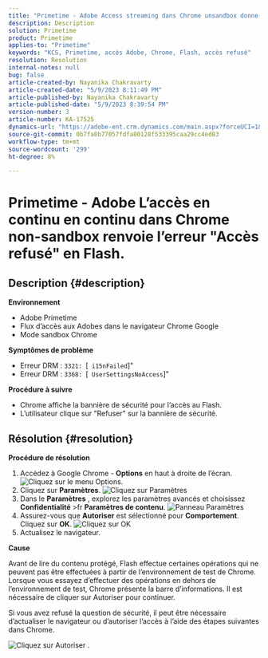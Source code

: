 ```yaml
---
title: "Primetime - Adobe Access streaming dans Chrome unsandbox donne l’erreur \"Accès refusé\" en Flash"
description: Description
solution: Primetime
product: Primetime
applies-to: "Primetime"
keywords: "KCS, Primetime, accès Adobe, Chrome, Flash, accès refusé"
resolution: Resolution
internal-notes: null
bug: false
article-created-by: Nayanika Chakravarty
article-created-date: "5/9/2023 8:11:49 PM"
article-published-by: Nayanika Chakravarty
article-published-date: "5/9/2023 8:39:54 PM"
version-number: 3
article-number: KA-17525
dynamics-url: "https://adobe-ent.crm.dynamics.com/main.aspx?forceUCI=1&pagetype=entityrecord&etn=knowledgearticle&id=e1a21bb9-a5ee-ed11-8849-6045bd006b3d"
source-git-commit: 0b7fa8b77057fdfa80128f533395caa29cc4ed83
workflow-type: tm+mt
source-wordcount: '299'
ht-degree: 8%

---
```


# Primetime - Adobe L’accès en continu en continu dans Chrome non-sandbox renvoie l’erreur &quot;Accès refusé&quot; en Flash.

## Description {#description}


<b>Environnement</b>

- Adobe Primetime
- Flux d’accès aux Adobes dans le navigateur Chrome Google
- Mode sandbox Chrome


<b>Symptômes de problème</b>

- Erreur DRM : `3321: `[` i15nFailed`]&quot;
- Erreur DRM : `3368: `[` UserSettingsNoAccess`]&quot;


<b>Procédure à suivre</b>

- Chrome affiche la bannière de sécurité pour l’accès au Flash.
- L’utilisateur clique sur &quot;Refuser&quot; sur la bannière de sécurité.



## Résolution {#resolution}


<b>Procédure de résolution</b>

1. Accédez à Google Chrome - <b>Options</b> en haut à droite de l’écran.<br>    ![Cliquez sur le menu Options.](https://helpx.adobe.com/content/dam/help/en/adobe-access/kb/error-3321/jcr%3acontent/main-pars/procedure/proc_par/step_0/step_par/image/setting_menu.png "Cliquez sur le menu Options.")
2. Cliquez sur <b>Paramètres</b>.    ![Cliquez sur Paramètres](https://helpx.adobe.com/content/dam/help/en/adobe-access/kb/error-3321/jcr%3acontent/main-pars/procedure/proc_par/step_1/step_par/image/3.jpg "Cliquez sur Paramètres")
3. Dans le <b>Paramètres</b> , explorez les paramètres avancés et choisissez <b>Confidentialité</b> >fr <b>Paramètres de contenu</b>.    ![Panneau Paramètres](https://helpx.adobe.com/content/dam/help/en/adobe-access/kb/error-3321/jcr%3acontent/main-pars/procedure/proc_par/step_2/step_par/image/5.jpg "Panneau Paramètres")
4. Assurez-vous que <b>Autoriser</b> est sélectionné pour <b>Comportement</b>. Cliquez sur <b>OK</b>.    ![Cliquez sur OK](https://helpx.adobe.com/content/dam/help/en/adobe-access/kb/error-3321/jcr%3acontent/main-pars/procedure/proc_par/step_3/step_par/image/unsandbox_settings.png "Cliquez sur OK")
5. Actualisez le navigateur.


<b>Cause</b>

Avant de lire du contenu protégé, Flash effectue certaines opérations qui ne peuvent pas être effectuées à partir de l’environnement de test de Chrome. Lorsque vous essayez d’effectuer des opérations en dehors de l’environnement de test, Chrome présente la barre d’informations. Il est nécessaire de cliquer sur Autoriser pour continuer.

Si vous avez refusé la question de sécurité, il peut être nécessaire d’actualiser le navigateur ou d’autoriser l’accès à l’aide des étapes suivantes dans Chrome.

![Cliquez sur Autoriser .](https://helpx.adobe.com/content/dam/help/en/adobe-access/kb/error-3321/jcr%3acontent/main-pars/image/chrome_infobar.png "Cliquez sur Autoriser .")
